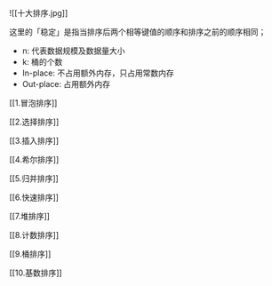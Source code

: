 
![[十大排序.jpg]]

这里的「稳定」是指当排序后两个相等键值的顺序和排序之前的顺序相同；  
- n: 代表数据规模及数据量大小
- k: 桶的个数
- In-place: 不占用额外内存，只占用常数内存
- Out-place: 占用额外内存

[[1.冒泡排序]]

[[2.选择排序]]

[[3.插入排序]]

[[4.希尔排序]]

[[5.归并排序]]

[[6.快速排序]]

[[7.堆排序]]

[[8.计数排序]]

[[9.桶排序]]

[[10.基数排序]]
